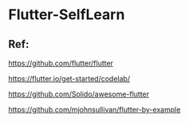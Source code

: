 # Flutter-SelfLearn

## Ref:

https://github.com/flutter/flutter

https://flutter.io/get-started/codelab/

https://github.com/Solido/awesome-flutter

https://github.com/mjohnsullivan/flutter-by-example
